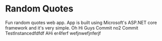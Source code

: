 # Random Quotes
Fun random quotes web app.  App is built using Microsoft's ASP.NET core framework and it's very simple.
Oh Hi Guys
Commit no2
Commit TestInstancedfdfdf
AHi
er4ferf
wefjnwefjnferjf
